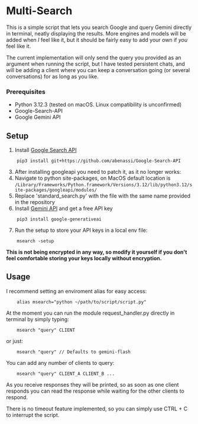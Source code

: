 <h1>Multi-Search</h1>

This is a simple script that lets you search Google and query Gemini directly in terminal, neatly displaying the results. More engines and models will be
added when _I_ feel like it, but it should be fairly easy to add your own if _you_ feel like it. 

The current implementation will only send the query you provided as an argument when running the script, but I have tested persistent chats, and will be adding 
a client where you can keep a conversation going (or several conversations) for as long as you like.

### Prerequisites
- Python 3.12.3 (tested on macOS. Linux compatibility is unconfirmed)
- Google-Search-API
- Google Gemini API

<h2>Setup</h2>

1. Install [Google Search API](https://github.com/abenassi/Google-Search-API)
```
    pip3 install git+https://github.com/abenassi/Google-Search-API
```
3. After installing googleapi you need to patch it, as it no longer works:
4. Navigate to python site-packages, on MacOS default location is ```/Library/Frameworks/Python.framework/Versions/3.12/lib/python3.12/site-packages/googleapi/modules/```
5. Replace 'standard_search.py' with the file with the same name provided in the repository
6. Install [Gemini API](https://ai.google.dev/) and get a free API key
``` 
    pip3 install google-generativeai
```
7. Run the setup to store your API keys in a local env file:
``` 
    msearch -setup
```
**This is not being encrypted in any way, so modify it yourself if you don't feel comfortable storing your keys locally without encryption.**

<h2>Usage</h2>

I recommend setting an enviroment alias for easy access: 
```
    alias msearch="python ~/path/to/script/script.py"
```
At the moment you can run the module request_handler.py directly in terminal by simply typing:
```
    msearch "query" CLIENT
```
or just:
```
    msearch "query" // Defaults to gemini-flash
```
You can add any number of clients to query:
```
    msearch "query" CLIENT_A CLIENT_B ...
```
As you receive responses they will be printed, so as soon as one client responds you can read the response while waiting for the other clients to respond.

There is no timeout feature implemented, so you can simply use CTRL + C to interrupt the script.
